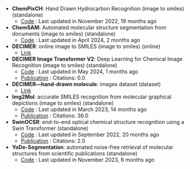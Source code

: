 - **ChemPixCH**: Hand Drawn Hydrocarbon Recognition (image to smiles) (standalone)
	- [Code](https://github.com/mtzgroup/ChemPixCH) : Last updated in November 2022, 19 months ago
- **ChemSAM**: Automated molecular structure segmentation from documents (image to smiles) (standalone)
	- [Code](https://github.com/mindrank-ai/ChemSAM/tree/master) : Last updated in April 2024, 2 months ago
- **DECIMER**: online image to SMILES (image to smiles) (online)
	- [Link](https://decimer.ai/)
- **DECIMER Image Transformer V2**: Deep Learning for Chemical Image Recognition (image to smiles) (standalone)
	- [Code](https://github.com/Kohulan/DECIMER-Image_Transformer) : Last updated in May 2024, 1 months ago
	- [Publication](https://doi.org/10.5281/zenodo.7624994.svg) : Citations: 0.0
- **DECIMER—hand-drawn molecule**: images dataset (dataset)
	- [Link](https://zenodo.org/record/6456306#.YyRjsR19hl0)
- **Img2Mol**: accurate SMILES recognition from molecular graphical depictions (image to smiles) (standalone)
	- [Code](https://github.com/bayer-science-for-a-better-life/Img2Mol) : Last updated in March 2023, 14 months ago
	- [Publication](https://doi.org/10.1039/D1SC01839F) : Citations: 36.0
- **SwinOCSR**: end-to-end optical chemical structure recognition using a Swin Transformer (standalone)
	- [Code](https://github.com/amine179/DrugDesign) : Last updated in September 2022, 20 months ago
	- [Publication](https://doi.org/10.1186/s13321-022-00643-2) : Citations: 2.0
- **YoDe-Segmentation**: automated noise-free retrieval of molecular structures from scientific publications (standalone)
	- [Code](https://github.com/OneChorm/YoDe-Segmentation) : Last updated in November 2023, 6 months ago
